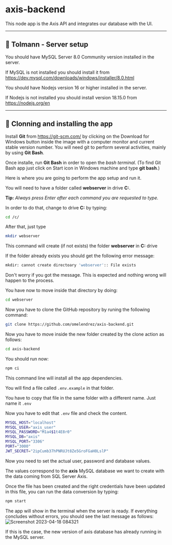 # axis-backend

This node app is the Axis API and integrates our database with the UI.

---

## 🔵 Tolmann - Server setup

You should have MySQL Server 8.0 Community version installed in the server.

If MySQL is not installed you should install it from https://dev.mysql.com/downloads/windows/installer/8.0.html

You should have Nodejs version 16 or higher installed in the server.

If Nodejs is not installed you should install version 18.15.0 from https://nodejs.org/en

---

## 🔵 Clonning and installing the app

Install **Git** from https://git-scm.com/ by clicking on the Download for Windows button inside the image with a computer monitor and current stable version number. You will need git to perform several activities, mainly by using **Git Bash**.

Once installe, run **Git Bash** in order to open the _bash terminal_. (To find Git Bash app just click on Start icon in Windows machine and type **git bash**.)

Here is where you are going to perform the app setup and run it.

You will need to have a folder called **webserver** in drive **C:**.

**Tip:** _Always press Enter after each command you are requested to type._

In order to do that, change to drive **C:** by typing:

```bash
cd /c/
```

After that, just type

```bash
mkdir webserver
```

This command will create (if not exists) the folder **webserver** in **C:** drive

If the folder already exists you should get the following error message:

```bash
mkdir: cannot create directoary 'webserver':: File exists
```

Don't worry if you got the message. This is expected and nothing wrong will happen to the process.

You have now to move inside that directory by doing:

```bash
cd webserver
```

Now you have to clone the GitHub repository by runing the following command:

```bash
git clone https://github.com/omelendrez/axis-backend.git
```

Now you have to move inside the new folder created by the clone action as follows:

```bash
cd axis-backend
```

You should run now:

```bash
npm ci
```

This command line will install all the app dependencies.

You will find a file called `.env.example` in that folder.

You have to copy that file in the same folder with a different name. Just name it `.env`

Now you have to edit that `.env` file and check the content.

```bash
MYSQL_HOST="localhost"
MYSQL_USER="axis_user"
MYSQL_PASSWORD="M1a4$1t4E8r0"
MYSQL_DB="axis"
MYSQL_PORT="3306"
PORT="3000"
JWT_SECRET="2ipCumb37hPNRUJt8Ze5GroFGaH0LslP"
```

Now you need to set the actual user, password and database values.

The values correspond to the **axis** MySQL database we want to create with the data coming from SQL Server Axis.

Once the file has been created and the right credentials have been updated in this file, you can run the data conversion by typing:

```bash
npm start
```

The app will show in the terminal when the server is ready.
If everything concludes without errors, you should see the last message as follows:
![Screenshot 2023-04-18 084321](https://user-images.githubusercontent.com/7883563/232766843-60cb917d-1687-4b7b-8269-c5921740be8d.png)

If this is the case, the new version of axis database has already running in the MySQL server.

